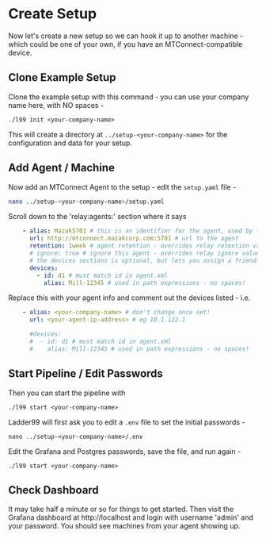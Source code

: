 # Create Setup

Now let's create a new setup so we can hook it up to another machine - which could be one of your own, if you have an MTConnect-compatible device. 


## Clone Example Setup

Clone the example setup with this command - you can use your company name here, with NO spaces -

    ./l99 init <your-company-name>

This will create a directory at `../setup-<your-company-name>` for the configuration and data for your setup.


## Add Agent / Machine

Now add an MTConnect Agent to the setup - edit the `setup.yaml` file -

```bash
nano ../setup-<your-company-name>/setup.yaml
```

Scroll down to the 'relay:agents:' section where it says

```yaml
    - alias: Mazak5701 # this is an identifier for the agent, used by the db - don't change once set!
      url: http://mtconnect.mazakcorp.com:5701 # url to the agent
      retention: 1week # agent retention - overrides relay retention value
      # ignore: true # ignore this agent - overrides relay ignore value
      # the devices sections is optional, but lets you assign a friendly alias and retention period, etc.
      devices:
        - id: d1 # must match id in agent.xml
          alias: Mill-12345 # used in path expressions - no spaces!
```

Replace this with your agent info and comment out the devices listed - i.e.

```yaml
    - alias: <your-company-name> # don't change once set!
      url: <your-agent-ip-address> # eg 10.1.122.1

      #devices:
      #  - id: d1 # must match id in agent.xml
      #    alias: Mill-12345 # used in path expressions - no spaces!
```

## Start Pipeline / Edit Passwords

Then you can start the pipeline with

    ./l99 start <your-company-name>

Ladder99 will first ask you to edit a `.env` file to set the initial passwords -

    nano ../setup-<your-company-name>/.env

Edit the Grafana and Postgres passwords, save the file, and run again -

    ./l99 start <your-company-name>


## Check Dashboard

It may take half a minute or so for things to get started. Then visit the Grafana dashboard at http://localhost and login with username 'admin' and your password. You should see machines from your agent showing up. 
